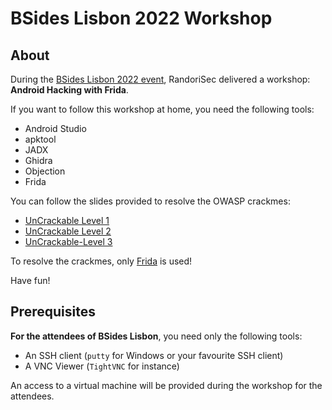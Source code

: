 # BSides Lisbon 2022 Workshop

## About

During the [BSides Lisbon 2022 event](https://bsideslisbon.org/), RandoriSec delivered a workshop: **Android Hacking with Frida**.

If you want to follow this workshop at home, you need the following tools:

* Android Studio
* apktool
* JADX
* Ghidra
* Objection
* Frida

You can follow the slides provided to resolve the OWASP crackmes:

* [UnCrackable Level 1](https://github.com/OWASP/owasp-mastg/raw/master/Crackmes/Android/Level_01/UnCrackable-Level1.apk)
* [UnCrackable Level 2](https://github.com/OWASP/owasp-mastg/raw/master/Crackmes/Android/Level_02/UnCrackable-Level2.apk)
* [UnCrackable-Level 3](https://github.com/OWASP/owasp-mastg/raw/master/Crackmes/Android/Level_03/UnCrackable-Level3.apk)

To resolve the crackmes, only [Frida](https://frida.re/) is used!

Have fun!

## Prerequisites

**For the attendees of BSides Lisbon**, you need only the following tools:

* An SSH client (`putty` for Windows or your favourite SSH client)
* A VNC Viewer (`TightVNC` for instance)

An access to a virtual machine will be provided during the workshop for the attendees.
